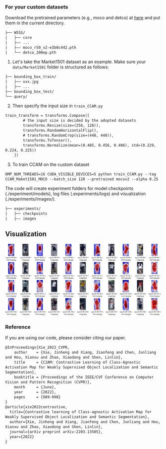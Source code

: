 ### For your custom datasets

Download the pretrained parameters (e.g., moco and detco) at [here](https://drive.google.com/drive/folders/1erzARKq9g02-3pUGhY6-hyGzD-hoty5b?usp=sharing) and put them in the current directory.

```
├── WSSS/
|   ├── core
|   ├—— ...
|   ├—— moco_r50_v2-e3b0c442.pth
|   └── detco_200ep.pth
```

1. Let's take the Market1501 dataset as an example. Make sure your ```data/Market1501``` folder is structured as follows:

```
├── bounding_box_train/ 
|   ├── xxx.jpg
|   ├── ...
├── bounding_box_test/ 
└── query/ 
```

2. Then specify the input size in ```train_CCAM.py```

```
train_transform = transforms.Compose([
        # the input size is decided by the adopted datasets
        transforms.Resize(size=(256, 128)),
        transforms.RandomHorizontalFlip(),
        # transforms.RandomCrop(size=(448, 448)),
        transforms.ToTensor(),
        transforms.Normalize(mean=(0.485, 0.456, 0.406), std=(0.229, 0.224, 0.225))
    ])
```

3. To train CCAM on the custom dataset

```
OMP_NUM_THREADS=16 CUDA_VISIBLE_DEVICES=5 python train_CCAM.py --tag CCAM_Maket1501_MOCO --batch_size 128 --pretrained mocov2 --alpha 0.25
```

The code will create experiment folders for model checkpoints (./experiment/models), log files (.experiments/logs) and visualization (./experiments/images/).

```
├── experiments/
|   ├── checkpoints
|   ├—— images
```

## Visualization

![](Market1501.png)

### Reference

If you are using our code, please consider citing our paper.

```
@InProceedings{Xie_2022_CVPR,
    author    = {Xie, Jinheng and Xiang, Jianfeng and Chen, Junliang and Hou, Xianxu and Zhao, Xiaodong and Shen, Linlin},
    title     = {C2AM: Contrastive Learning of Class-Agnostic Activation Map for Weakly Supervised Object Localization and Semantic Segmentation},
    booktitle = {Proceedings of the IEEE/CVF Conference on Computer Vision and Pattern Recognition (CVPR)},
    month     = {June},
    year      = {2022},
    pages     = {989-998}
}
@article{xie2022contrastive,
  title={Contrastive learning of Class-agnostic Activation Map for Weakly Supervised Object Localization and Semantic Segmentation},
  author={Xie, Jinheng and Xiang, Jianfeng and Chen, Junliang and Hou, Xianxu and Zhao, Xiaodong and Shen, Linlin},
  journal={arXiv preprint arXiv:2203.13505},
  year={2022}
}
```

